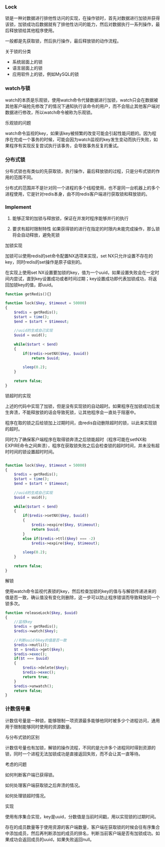 ### Lock

锁是一种对数据进行排他性访问的实现，在操作锁时，首先对数据进行加锁并获得该锁，加锁成功后数据就有了排他性访问的能力，然后对数据执行一系列操作，最后释放锁给其他程序使用。

一般都是先获取锁，然后执行操作，最后释放锁的动作流程。



关于锁的分类

- 系统层面上的锁
- 语言层面上的锁
- 应用软件上的锁，例如MySQL的锁



### watch与锁

watch的本质是乐观锁，使用watch命令代替数据进行加锁，watch只会在数据被其他客户端抢先修改了的情况下通知执行该命令的用户，而不会阻止其他客户端对数据进行修改，所以watch命令被称为乐观锁。



乐观锁的问题

watch命令监视的key，如果该key被频繁的改变可能会引起性能问题的。因为程序在完成一个事务的时候，可能会因为watch监视的key发生变动而执行失败，如果程序有实现反复尝试执行该事务，会导致事务反复的重试。



### 分布式锁

分布式锁也有类似的先获取锁，执行操作，最后释放锁的过程，只是分布式锁的作用的范围不同。

分布式的范围并不是针对同一个进程的多个线程使用，也不是同一台机器上的多个进程使用，它是针对redis本身，由不同redis客户端进行获取锁和释放锁的。



### Implement

1. 能够正常的加锁与释放锁，保证在并发时程序能够并行的执行

2. 要求有超时限制特性
   如果获得锁的进行在指定的时限内未能完成操作，那么锁将会自动释放，避免死锁



加锁实现

加锁可以使用redis的set命令配置NX选项来实现，set NX只允许设置不存在的key，同时redis的set操作是原子级别的。

在实现上使用set NX设置要加锁的key，值为一个uuid，如果设置失败会在一定时间内尝试，直到key设置成功或者时间过期；key设置成功即代表加锁成功，将返回加锁key的值，即uuid。

```php
function getRedis(){}

function lock($key, $timeout = 50000)
{    
    $redis = getRedis();
    $start = time();
    $end = $start + $timeout;
    
    //uuid的生成自己实现
    $uuid = uuid();	
    
    while($start < $end)
    {
        if($redis->setNX($key, $uuid))
            return $uuid;
        
        sleep(0.2);
    }
    
    return false;
}
```



锁超时的实现

上述的代码中实现了加锁，但是没有实现锁的自动超时。如果程序在加锁成功后发生奔溃，不能释放锁的话会导致死锁，让其他程序会一直处于阻塞中。

程序在取的锁之后给锁加上过期时间，由redis自动删除超时的锁，以此来实现锁的超时。

同时为了确保客户端程序在取得锁奔溃之后锁能超时（程序可能在setNX和EXPIRE命令之间奔溃），程序在获取锁失败之后会检查锁的超时时间，并未没有超时时间的锁设置超时时间。

```php

function lock($key, $timeout = 50000)
{    
    $redis = getRedis();
    $start = time();
    $end = $start + $timeout;
    
    //uuid的生成自己实现
    $uuid = uuid();	
    
    while($start < $end)
    {
        if($redis->setNX($key, $uuid))
        {
            $redis->expire($key, $timeout);
            return $uuid;
        }
        else if($redis->ttl($key) === -2)
            $redis->expire($key, $timeout);
        
        sleep(0.2);
    }
    
    return false;
}
```



解锁

使用watch命令监视代表锁的key，然后检查加锁的key的值与与解锁传递进来的值是否一致，确认值没有变化则删除，这一步可以防止程序错误而导致释放同一个锁多次。

```php
function releaseLock($key, $uuid)
{
    //监视key
    $redis = getRedis();
    $redis->watch($key);
    
    //判断uuid与key的值是否一致
    $redis->mutli();
    $t = $redis->get($key);
    $redis->exec();
    if($t === $uuid)
    {
        $redis->delete($key);
        $redis->exec();
        return true;
    }
    $redis->unwatch();
    return false;
}
```



### 计数信号量

计数信号量是一种锁，能够限制一项资源最多能够他同时被多少个进程访问，通用用于限制能够同时使用的资源数量。



与分布式锁的区别

计数信号量也有加锁，解锁的操作流程，不同的是允许多个进程同时得到资源的锁，同时一个进程无法加锁成功是直接返回失败，而不会让其一直等待。



考虑的问题

如何判断客户端已获得锁。

如何处理客户端获取锁之后奔溃的情况。

如何处理锁超时情况。





实现

使用有序集合实现，key是uuid，分数值是当前时间戳，用以实现锁的过期时间。

存在的成员数量等于使用资源的客户端数量，客户端在获取锁的时候会往有序集合中添加成员，然后再判断添加的成员的排名，判断当前客户端是否有加锁成功。如果成功会返回成员的uuid，如果失败返回null。

